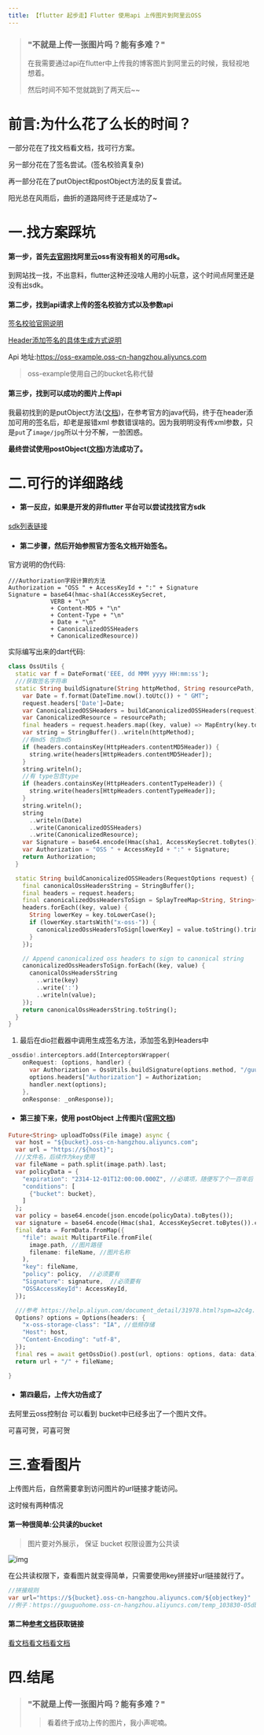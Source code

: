 ```yaml
---
title: 【flutter 起步走】Flutter 使用api 上传图片到阿里云OSS 
---
```

> ### "不就是上传一张图片吗？能有多难？"
>
> 在我需要通过api在flutter中上传我的博客图片到阿里云的时候，我轻视地想着。
>
> 然后时间不知不觉就跳到了两天后~~



# 前言:为什么花了么长的时间？

一部分花在了找文档看文档，找可行方案。

另一部分花在了签名尝试。(签名校验真复杂)

再一部分花在了putObject和postObject方法的反复尝试。

阳光总在风雨后，曲折的道路阿终于还是成功了~



# 一.找方案踩坑

#### 第一步，首先[去官网](https://help.aliyun.com/document_detail/52834.html?spm=a2c4g.11186623.6.908.10287a3390S9fL)找阿里云oss有没有相关的可用sdk。

到网站找一找，不出意料，flutter这种还没啥人用的小玩意，这个时间点阿里还是没有出sdk。



#### 第二步，找到api请求上传的签名校验方式以及参数api

[签名校验官网说明](https://help.aliyun.com/document_detail/31950.html?spm=a2c4g.11186623.6.1595.7633c250ETf03e)

[Header添加签名的具体生成方式说明](https://help.aliyun.com/document_detail/31951.html?spm=a2c4g.11186623.6.1596.5bb67655W19fZe)

Api 地址:https://oss-example.oss-cn-hangzhou.aliyuncs.com

> oss-example使用自己的bucket名称代替



#### 第三步，找到可以成功的图片上传api

我最初找到的是putObject方法([文档](https://help.aliyun.com/document_detail/31978.html?spm=a2c4g.11186623.6.1673.631ec250fsEZCC))，在参考官方的java代码，终于在header添加可用的签名后，却老是报错xml 参数错误啥的。因为我明明没有传xml参数，只是`put`了`image/jpg`所以十分不解，一脸困惑。

**最终尝试使用postObject(****[文档](https://help.aliyun.com/document_detail/31988.html?spm=a2c4g.11186623.6.1681.68d83ea7O6mJV4)****)方法成功了。**



# 二.可行的详细路线

- #### 第一反应，如果是开发的非flutter 平台可以尝试找找官方sdk

[sdk列表链接](https://help.aliyun.com/document_detail/52834.html?spm=a2c4g.11186623.6.908.10287a3390S9fL)

- #### 第二步骤，然后开始参照官方签名文档开始签名。

官方说明的伪代码:

```
///Authorization字段计算的方法
Authorization = "OSS " + AccessKeyId + ":" + Signature
Signature = base64(hmac-sha1(AccessKeySecret,
            VERB + "\n"
            + Content-MD5 + "\n" 
            + Content-Type + "\n" 
            + Date + "\n" 
            + CanonicalizedOSSHeaders
            + CanonicalizedResource))
```

实际编写出来的dart代码:

```dart
class OssUtils {
  static var f = DateFormat('EEE, dd MMM yyyy HH:mm:ss');
  ///获取签名字符串
  static String buildSignature(String httpMethod, String resourcePath, RequestOptions request) {
    var Date = f.format(DateTime.now().toUtc()) + " GMT";
    request.headers['Date']=Date;
    var CanonicalizedOSSHeaders = buildCanonicalizedOSSHeaders(request);
    var CanonicalizedResource = resourcePath;
    final headers = request.headers.map((key, value) => MapEntry(key.toLowerCase(), value));
    var string = StringBuffer()..writeln(httpMethod);
    //有md5 包含md5
    if (headers.containsKey(HttpHeaders.contentMD5Header)) {
      string.write(headers[HttpHeaders.contentMD5Header]);
    }
    string.writeln();
    //有 type包含type
    if (headers.containsKey(HttpHeaders.contentTypeHeader)) {
      string.write(headers[HttpHeaders.contentTypeHeader]);
    }
    string.writeln();
    string
      ..writeln(Date)
      ..write(CanonicalizedOSSHeaders)
      ..write(CanonicalizedResource);
    var Signature = base64.encode(Hmac(sha1, AccessKeySecret.toBytes()).convert(string.toString().toBytes()).bytes);
    var Authorization = "OSS " + AccessKeyId + ":" + Signature;
    return Authorization;
  }

  static String buildCanonicalizedOSSHeaders(RequestOptions request) {
    final canonicalOssHeadersString = StringBuffer();
    final headers = request.headers;
    final canonicalizedOssHeadersToSign = SplayTreeMap<String, String>();
    headers.forEach((key, value) {
      String lowerKey = key.toLowerCase();
      if (lowerKey.startsWith("x-oss-")) {
        canonicalizedOssHeadersToSign[lowerKey] = value.toString().trim();
      }
    });

    // Append canonicalized oss headers to sign to canonical string
    canonicalizedOssHeadersToSign.forEach((key, value) {
      canonicalOssHeadersString
        ..write(key)
        ..write(':')
        ..writeln(value);
    });
    return canonicalOssHeadersString.toString();
  }
}
```

1. 最后在dio拦截器中调用生成签名方法，添加签名到Headers中

```dart
_ossdio!.interceptors.add(InterceptorsWrapper(
    onRequest: (options, handler) {
      var Authorization = OssUtils.buildSignature(options.method, "/guuguohome/", options);
      options.headers["Authorization"] = Authorization;
      handler.next(options);
    },
    onResponse: _onResponse));
```

- #### 第三接下来，使用 postObject 上传图片([官网文档](https://help.aliyun.com/document_detail/31988.html?spm=a2c4g.11186623.6.1681.68d83ea7O6mJV4))

```dart
Future<String> uploadToOss(File image) async {
  var host = "${bucket}.oss-cn-hangzhou.aliyuncs.com";
  var url = "https://${host}";
  ///文件名，后续作为key使用
  var fileName = path.split(image.path).last;
  var policyData = {
    "expiration": "2314-12-01T12:00:00.000Z", //必填项，随便写了个一百年后
    "conditions": [
      {"bucket": bucket},
    ]
  };
  var policy = base64.encode(json.encode(policyData).toBytes());
  var signature = base64.encode(Hmac(sha1, AccessKeySecret.toBytes()).convert(policy.toBytes()).bytes);
  final data = FormData.fromMap({
    "file": await MultipartFile.fromFile(
      image.path, //图片路径
      filename: fileName, //图片名称
    ),
    "key": fileName,
    "policy": policy,  //必须要有
    "Signature": signature,  //必须要有
    "OSSAccessKeyId": AccessKeyId,
  });

  ///参考 https://help.aliyun.com/document_detail/31978.html?spm=a2c4g.11186623.6.1673.50d8c2502BbrCV
  Options? options = Options(headers: {
    "x-oss-storage-class": "IA", //低频存储
    "Host": host,
    "Content-Encoding": "utf-8",
  });
  final res = await getOssDio().post(url, options: options, data: data);
  return url + "/" + fileName;

}
```

- #### 第四最后，上传大功告成了

去阿里云oss控制台 可以看到 bucket中已经多出了一个图片文件。

可喜可贺，可喜可贺



# 三.查看图片

上传图片后，自然需要拿到访问图片的url链接才能访问。

这时候有两种情况

#### 第一种很简单:公共读的bucket

> 图片要对外展示， 保证 bucket 权限设置为公共读

![img](https://guuguohome.oss-cn-hangzhou.aliyuncs.com/temp_438007d51a544003b49f2bd9264cc540~tplv-k3u1fbpfcp-zoom-1.image.jpg)

在公共读权限下，查看图片就变得简单，只需要使用key拼接好url链接就行了。

```dart
//拼接规则
var url="https://${bucket}.oss-cn-hangzhou.aliyuncs.com/${objectkey}"
//例子：https://guuguohome.oss-cn-hangzhou.aliyuncs.com/temp_103830-05dbfb795c3c84e2.jpg
```

#### 第二种[参考文档](https://help.aliyun.com/document_detail/39607.html?spm=a2c4g.11186623.6.665.5be81c913hPcmC)获取链接

[看文档看文档看文档](https://help.aliyun.com/document_detail/39607.html?spm=a2c4g.11186623.6.665.5be81c913hPcmC)



# 四.结尾

> ### "不就是上传一张图片吗？能有多难？"
>
> > 看着终于成功上传的图片，我小声呢喃。